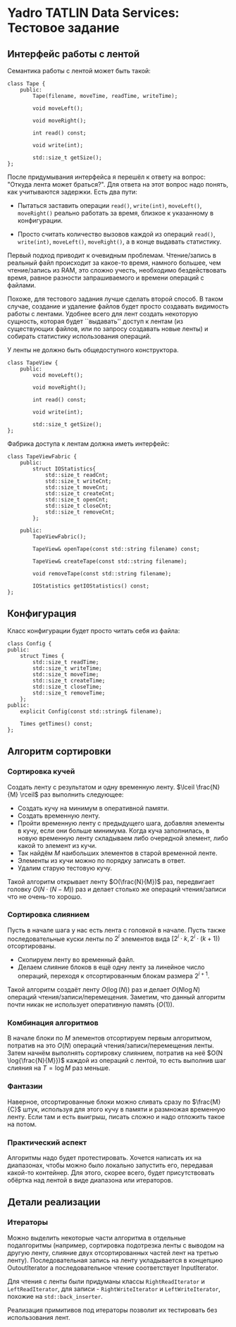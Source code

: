 # Yadro TATLIN Data Services: Тестовое задание

## Интерфейс работы с лентой

Семантика работы с лентой может быть такой:

```
class Tape {
    public:
        Tape(filename, moveTime, readTime, writeTime);

        void moveLeft();

        void moveRight();

        int read() const;

        void write(int);

        std::size_t getSize();
};
```

После придумывания интерфейса я перешёл к ответу на вопрос:
"Откуда лента может браться?". Для ответа на этот вопрос надо понять, как
учитываются задержки. Есть два пути:

- Пытаться заставить операции `read()`, `write(int)`, `moveLeft()`,
`moveRight()` реально работать за время, близкое к указанному в конфигурации.

- Просто считать количество вызовов каждой из операций `read()`, `write(int)`,
`moveLeft()`, `moveRight()`, а в конце выдавать статистику.

Первый подход приводит к очевидным проблемам. Чтение/запись в реальный файл
происходит за какое-то время, намного большее, чем чтение/запись из RAM,
это сложно учесть, необходимо бездействовать время, равное разности
запрашиваемого и времени операций с файлами.

Похоже, для тестового задания лучше сделать второй способ. В таком случае,
создание и удаление файлов будет просто создавать видимость работы с лентами.
Удобнее всего для лент создать некоторую сущность, которая будет 
``выдавать'' доступ к лентам
(из существующих файлов, или по запросу создавать новые ленты) и
собирать статистику использования операций.

У ленты не должно быть общедоступного конструктора.

```
class TapeView {
    public:
        void moveLeft();

        void moveRight();

        int read() const;

        void write(int);

        std::size_t getSize();
};
```

Фабрика доступа к лентам должна иметь интерфейс:

```
class TapeViewFabric {
    public:
        struct IOStatistics{
            std::size_t readCnt;
            std::size_t writeCnt;
            std::size_t moveCnt;
            std::size_t createCnt;
            std::size_t openCnt;
            std::size_t closeCnt;
            std::size_t removeCnt;
        };

    public:
        TapeViewFabric();

        TapeView& openTape(const std::string filename) const;

        TapeView& createTape(const std::string filename);

        void removeTape(const std::string filename);

        IOStatistics getIOStatistics() const;
};
```

## Конфигурация

Класс конфигурации будет просто читать себя из файла:

```
class Config {
public:
    struct Times {
        std::size_t readTime;
        std::size_t writeTime;
        std::size_t moveTime;
        std::size_t createTime;
        std::size_t closeTime;
        std::size_t removeTime;
    };
public:
    explicit Config(const std::string& filename);

    Times getTimes() const;
};
```
## Алгоритм сортировки

### Сортировка кучей

Создать ленту с результатом и одну временную ленту.
$\lceil \frac{N}{M} \rceil$ раз выполнить следующее:

- Создать кучу на минимум в оперативной памяти.
- Создать временную ленту.
- Пройти временную ленту с предыдущего шага, добавляя элементы в кучу, если они
больше минимума. Когда куча заполнилась, в новую временную ленту складываем либо
очередной элемент, либо какой то элемент из кучи.
- Так найдём $M$ наибольших элементов в старой временной ленте.
- Элементы из кучи можно по порядку записать в ответ.
- Удалим старую тестовую кучу.

Такой алгоритм открывает ленту $O(\frac{N}{M})$ раз, передвигает головку
$O(N \cdot (N - M))$ раз и делает столько же операций чтения/записи что не
очень-то хорошо.

### Сортировка слиянием

Пусть в начале шага у нас есть лента с головкой в начале. Пусть также
последовательные куски ленты по $2^i$ элементов вида $[2^i \cdot k, 2^i \cdot (k+1))$
отсортированы.

- Скопируем ленту во временный файл.
- Делаем слияние блоков в ещё одну ленту за линейное число операций, переходя к
отсортированным блокам размера $2^{i+1}$.

Такой алгоритм создаёт ленту $O(\log(N))$ раз и делает $O(N\log{N})$
операций чтения/записи/перемещения. Заметим, что данный алгоритм почти никак не 
использует оперативную память ($O(1)$).

### Комбинация алгоритмов

В начале блоки по $M$ элементов отсортируем первым алгоритмом, потратив на это
$O(N)$ операций чтения/записи/перемещения ленты.
Затем начнём выполнять сортировку слиянием, потратив на неё
$O(N \log{\frac{N}{M}})$ каждой из операций с лентой, то есть выполнив шаг
слияния на $T = \log{M}$ раз меньше.

### Фантазии

Наверное, отсортированные блоки можно сливать сразу по $\frac{M}{C}$ штук,
используя для этого кучу в памяти и размножая временную ленту. Если там и есть
выигрыш, писать сложно и надо отложить такое на потом.

### Практический аспект

Алгоритмы надо будет протестировать. Хочется написать их на диапазонах, чтобы
можно было локально запустить его, передавая какой-то контейнер. Для этого,
скорее всего, будет присутствовать обёртка над лентой в виде диапазона или
итераторов.

## Детали реализации

### Итераторы

Можно выделить некоторые части алгоритма в отдельные подалгоритмы (например,
сортировка подотрезка ленты с выводом на другую ленту, слияние двух
отсортированных частей лент на третью ленту). Последовательная запись на ленту
укладывается в концепцию OutoutIterator а последовательное чтение соответствует
InputIterator.

Для чтения с ленты были придуманы классы `RightReadIterator` и
`LeftReadIterator`, для записи - `RightWriteIterator` и `LeftWriteIterator`,
похожие на `std::back_inserter`.

Реализация примитивов под итераторы позволит их тестировать без использования
лент.

